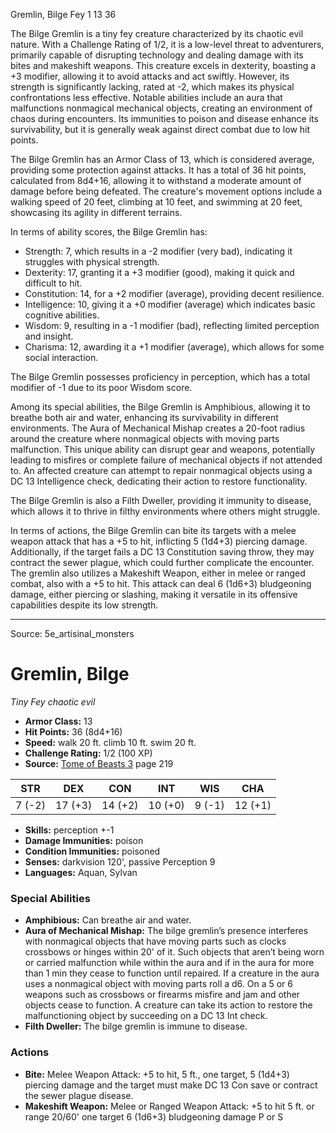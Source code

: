 <MonsterName/>Gremlin, Bilge</MonsterName>
<CreatureType/>Fey</CreatureType>
<CR/>1</CR>
<AC/>13</AC>
<HP/>36</HP>
<summary>The Bilge Gremlin is a tiny fey creature characterized by its chaotic evil nature. With a Challenge Rating of 1/2, it is a low-level threat to adventurers, primarily capable of disrupting technology and dealing damage with its bites and makeshift weapons. This creature excels in dexterity, boasting a +3 modifier, allowing it to avoid attacks and act swiftly. However, its strength is significantly lacking, rated at -2, which makes its physical confrontations less effective. Notable abilities include an aura that malfunctions nonmagical mechanical objects, creating an environment of chaos during encounters. Its immunities to poison and disease enhance its survivability, but it is generally weak against direct combat due to low hit points.</summary>

<detail>

The Bilge Gremlin has an Armor Class of 13, which is considered average, providing some protection against attacks. It has a total of 36 hit points, calculated from 8d4+16, allowing it to withstand a moderate amount of damage before being defeated. The creature's movement options include a walking speed of 20 feet, climbing at 10 feet, and swimming at 20 feet, showcasing its agility in different terrains.

In terms of ability scores, the Bilge Gremlin has: 
- Strength: 7, which results in a -2 modifier (very bad), indicating it struggles with physical strength.
- Dexterity: 17, granting it a +3 modifier (good), making it quick and difficult to hit.
- Constitution: 14, for a +2 modifier (average), providing decent resilience.
- Intelligence: 10, giving it a +0 modifier (average) which indicates basic cognitive abilities.
- Wisdom: 9, resulting in a -1 modifier (bad), reflecting limited perception and insight.
- Charisma: 12, awarding it a +1 modifier (average), which allows for some social interaction.

The Bilge Gremlin possesses proficiency in perception, which has a total modifier of -1 due to its poor Wisdom score.

Among its special abilities, the Bilge Gremlin is Amphibious, allowing it to breathe both air and water, enhancing its survivability in different environments. The Aura of Mechanical Mishap creates a 20-foot radius around the creature where nonmagical objects with moving parts malfunction. This unique ability can disrupt gear and weapons, potentially leading to misfires or complete failure of mechanical objects if not attended to. An affected creature can attempt to repair nonmagical objects using a DC 13 Intelligence check, dedicating their action to restore functionality.

The Bilge Gremlin is also a Filth Dweller, providing it immunity to disease, which allows it to thrive in filthy environments where others might struggle.

In terms of actions, the Bilge Gremlin can bite its targets with a melee weapon attack that has a +5 to hit, inflicting 5 (1d4+3) piercing damage. Additionally, if the target fails a DC 13 Constitution saving throw, they may contract the sewer plague, which could further complicate the encounter. The gremlin also utilizes a Makeshift Weapon, either in melee or ranged combat, also with a +5 to hit. This attack can deal 6 (1d6+3) bludgeoning damage, either piercing or slashing, making it versatile in its offensive capabilities despite its low strength.</detail>



---

Source: 5e_artisinal_monsters

# Gremlin, Bilge

*Tiny* *Fey* *chaotic evil*

- **Armor Class:** 13
- **Hit Points:** 36 (8d4+16)
- **Speed:** walk 20 ft. climb 10 ft. swim 20 ft.
- **Challenge Rating:** 1/2 (100 XP)
- **Source:** [Tome of Beasts 3](https://koboldpress.com/kpstore/product/tome-of-beasts-3-for-5th-edition/) page 219

| STR | DEX | CON | INT | WIS | CHA |
| --- | --- | --- | --- | --- | --- |
| 7 (-2) | 17 (+3) | 14 (+2) | 10 (+0) | 9 (-1) | 12 (+1) |

- **Skills:** perception +-1
- **Damage Immunities:** poison
- **Condition Immunities:** poisoned
- **Senses:** darkvision 120', passive Perception 9
- **Languages:** Aquan, Sylvan

### Special Abilities

- **Amphibious:** Can breathe air and water.
- **Aura of Mechanical Mishap:** The bilge gremlin’s presence interferes with nonmagical objects that have moving parts such as clocks crossbows or hinges within 20' of it. Such objects that aren’t being worn or carried malfunction while within the aura and if in the aura for more than 1 min they cease to function until repaired. If a creature in the aura uses a nonmagical object with moving parts roll a d6. On a 5 or 6 weapons such as crossbows or firearms misfire and jam and other objects cease to function. A creature can take its action to restore the malfunctioning object by succeeding on a DC 13 Int check.
- **Filth Dweller:** The bilge gremlin is immune to disease.

### Actions

- **Bite:** Melee Weapon Attack: +5 to hit, 5 ft., one target, 5 (1d4+3) piercing damage and the target must make DC 13 Con save or contract the sewer plague disease.
- **Makeshift Weapon:** Melee or Ranged Weapon Attack: +5 to hit 5 ft. or range 20/60' one target 6 (1d6+3) bludgeoning damage P or S





